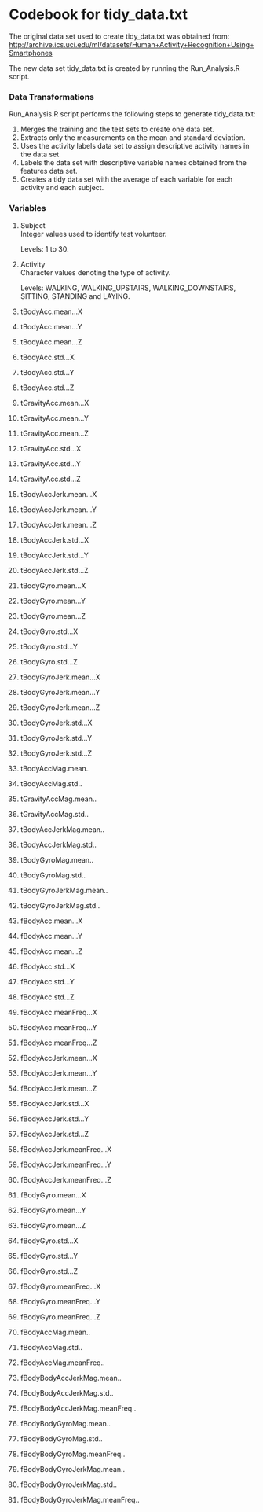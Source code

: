Codebook for tidy_data.txt
============

The original data set used to create tidy_data.txt was obtained from:
http://archive.ics.uci.edu/ml/datasets/Human+Activity+Recognition+Using+Smartphones

The new data set tidy_data.txt is created by running the Run_Analysis.R script.


### Data Transformations

Run_Analysis.R script performs the following steps to generate tidy_data.txt:

1.  Merges the training and the test sets to create one data set.
2.  Extracts only the measurements on the mean and standard deviation. 
3.  Uses the activity labels data set to assign descriptive activity names in the data set
4.  Labels the data set with descriptive variable names obtained from the features data set. 
5.  Creates a tidy data set with the average of each variable for each activity and each subject.

### Variables

1.  Subject  
	Integer values used to identify test volunteer.

	Levels: 1 to 30.


2.  Activity  
	Character values denoting the type of activity.

	Levels: WALKING, WALKING_UPSTAIRS, WALKING_DOWNSTAIRS, SITTING, STANDING and LAYING.


 3.  tBodyAcc.mean...X              
 4.  tBodyAcc.mean...Y              
 5.  tBodyAcc.mean...Z              
 6.  tBodyAcc.std...X               
 7.  tBodyAcc.std...Y               
 8.  tBodyAcc.std...Z               
 9.  tGravityAcc.mean...X           
10.  tGravityAcc.mean...Y           
11.  tGravityAcc.mean...Z           
12.  tGravityAcc.std...X            
13.  tGravityAcc.std...Y            
14.  tGravityAcc.std...Z            
15.  tBodyAccJerk.mean...X          
16.  tBodyAccJerk.mean...Y          
17.  tBodyAccJerk.mean...Z          
18.  tBodyAccJerk.std...X           
19.  tBodyAccJerk.std...Y           
20.  tBodyAccJerk.std...Z           
21.  tBodyGyro.mean...X             
22.  tBodyGyro.mean...Y             
23.  tBodyGyro.mean...Z             
24.  tBodyGyro.std...X              
25.  tBodyGyro.std...Y              
26.  tBodyGyro.std...Z              
27.  tBodyGyroJerk.mean...X         
28.  tBodyGyroJerk.mean...Y         
29.  tBodyGyroJerk.mean...Z         
30.  tBodyGyroJerk.std...X          
31.  tBodyGyroJerk.std...Y          
32.  tBodyGyroJerk.std...Z          
33.  tBodyAccMag.mean..             
34.  tBodyAccMag.std..              
35.  tGravityAccMag.mean..          
36.  tGravityAccMag.std..           
37.  tBodyAccJerkMag.mean..         
38.  tBodyAccJerkMag.std..          
39.  tBodyGyroMag.mean..            
40.  tBodyGyroMag.std..             
41.  tBodyGyroJerkMag.mean..        
42.  tBodyGyroJerkMag.std..         
43.  fBodyAcc.mean...X              
44.  fBodyAcc.mean...Y              
45.  fBodyAcc.mean...Z              
46.  fBodyAcc.std...X               
47.  fBodyAcc.std...Y               
48.  fBodyAcc.std...Z               
49.  fBodyAcc.meanFreq...X          
50.  fBodyAcc.meanFreq...Y          
51.  fBodyAcc.meanFreq...Z          
52.  fBodyAccJerk.mean...X          
53.  fBodyAccJerk.mean...Y          
54.  fBodyAccJerk.mean...Z          
55.  fBodyAccJerk.std...X           
56.  fBodyAccJerk.std...Y           
57.  fBodyAccJerk.std...Z           
58.  fBodyAccJerk.meanFreq...X      
59.  fBodyAccJerk.meanFreq...Y      
60.  fBodyAccJerk.meanFreq...Z      
61.  fBodyGyro.mean...X             
62.  fBodyGyro.mean...Y             
63.  fBodyGyro.mean...Z             
64.  fBodyGyro.std...X              
65.  fBodyGyro.std...Y              
66.  fBodyGyro.std...Z              
67.  fBodyGyro.meanFreq...X         
68.  fBodyGyro.meanFreq...Y         
69.  fBodyGyro.meanFreq...Z         
70.  fBodyAccMag.mean..             
71.  fBodyAccMag.std..              
72.  fBodyAccMag.meanFreq..         
73.  fBodyBodyAccJerkMag.mean..     
74.  fBodyBodyAccJerkMag.std..      
75.  fBodyBodyAccJerkMag.meanFreq.. 
76.  fBodyBodyGyroMag.mean..        
77.  fBodyBodyGyroMag.std..         
78.  fBodyBodyGyroMag.meanFreq..    
79.  fBodyBodyGyroJerkMag.mean..    
80.  fBodyBodyGyroJerkMag.std..     
81.  fBodyBodyGyroJerkMag.meanFreq..


         